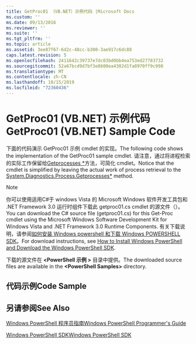```yaml
---
title: GetProc01 （VB.NET）示例代码 |Microsoft Docs
ms.custom: ''
ms.date: 09/13/2016
ms.reviewer: ''
ms.suite: ''
ms.tgt_pltfrm: ''
ms.topic: article
ms.assetid: 3ee87f67-6d2c-48cc-b300-3ae917c6dc88
caps.latest.revision: 5
ms.openlocfilehash: 2411642c39737e7dc03bd0bb4ea753ed27783732
ms.sourcegitcommit: 52a67bcd9d7bf3e8600ea4302d1fa8970ff9c998
ms.translationtype: MT
ms.contentlocale: zh-CN
ms.lasthandoff: 10/15/2019
ms.locfileid: "72360436"
---
```

# <a name="getproc01-vbnet-sample-code"></a><span data-ttu-id="8f24d-102">GetProc01 (VB.NET) 示例代码</span><span class="sxs-lookup"><span data-stu-id="8f24d-102">GetProc01 (VB.NET) Sample Code</span></span>

<span data-ttu-id="8f24d-103">下面的代码演示 GetProc01 示例 cmdlet 的实现。</span><span class="sxs-lookup"><span data-stu-id="8f24d-103">The following code shows the implementation of the GetProc01 sample cmdlet.</span></span> <span data-ttu-id="8f24d-104">请注意，通过将进程检索的实际工作保留给[Getprocesses \*](/dotnet/api/System.Diagnostics.Process.GetProcesses)方法，可简化 cmdlet。</span><span class="sxs-lookup"><span data-stu-id="8f24d-104">Notice that the cmdlet is simplified by leaving the actual work of process retrieval to the [System.Diagnostics.Process.Getprocesses\*](/dotnet/api/System.Diagnostics.Process.GetProcesses) method.</span></span>

> [!NOTE]
> <span data-ttu-id="8f24d-105">你可以使用适用C#于 windows Vista 的 Microsoft Windows 软件开发工具包和 .NET Framework 3.0 运行时组件下载此 getproc01.cs cmdlet 的源文件（）。</span><span class="sxs-lookup"><span data-stu-id="8f24d-105">You can download the C# source file (getproc01.cs) for this Get-Proc cmdlet using the Microsoft Windows Software Development Kit for Windows Vista and .NET Framework 3.0 Runtime Components.</span></span> <span data-ttu-id="8f24d-106">有关下载说明，请参阅[如何安装 Windows powershell 和下载 Windows POWERSHELL SDK](/powershell/developer/installing-the-windows-powershell-sdk)。</span><span class="sxs-lookup"><span data-stu-id="8f24d-106">For download instructions, see [How to Install Windows PowerShell and Download the Windows PowerShell SDK](/powershell/developer/installing-the-windows-powershell-sdk).</span></span>
>
> <span data-ttu-id="8f24d-107">下载的源文件在 **\<PowerShell 示例 >** 目录中提供。</span><span class="sxs-lookup"><span data-stu-id="8f24d-107">The downloaded source files are available in the **\<PowerShell Samples>** directory.</span></span>

## <a name="code-sample"></a><span data-ttu-id="8f24d-108">代码示例</span><span class="sxs-lookup"><span data-stu-id="8f24d-108">Code Sample</span></span>

<!-- TODO!!!: review snippet reference  [!CODE [msh_samplesgetproc01#getproc01vball](msh_samplesgetproc01#getproc01vball)]  -->

## <a name="see-also"></a><span data-ttu-id="8f24d-109">另请参阅</span><span class="sxs-lookup"><span data-stu-id="8f24d-109">See Also</span></span>

[<span data-ttu-id="8f24d-110">Windows PowerShell 程序员指南</span><span class="sxs-lookup"><span data-stu-id="8f24d-110">Windows PowerShell Programmer's Guide</span></span>](./windows-powershell-programmer-s-guide.md)

[<span data-ttu-id="8f24d-111">Windows PowerShell SDK</span><span class="sxs-lookup"><span data-stu-id="8f24d-111">Windows PowerShell SDK</span></span>](../windows-powershell-reference.md)